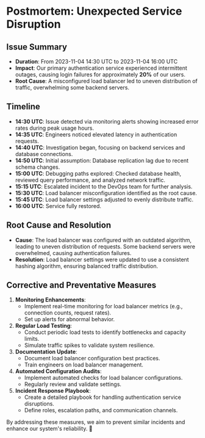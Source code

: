 # Postmortem: Unexpected Service Disruption

## Issue Summary
- **Duration**: From 2023-11-04 14:30 UTC to 2023-11-04 16:00 UTC
- **Impact**: Our primary authentication service experienced intermittent outages, causing login failures for approximately **20%** of our users.
- **Root Cause**: A misconfigured load balancer led to uneven distribution of traffic, overwhelming some backend servers.

## Timeline
- **14:30 UTC**: Issue detected via monitoring alerts showing increased error rates during peak usage hours.
- **14:35 UTC**: Engineers noticed elevated latency in authentication requests.
- **14:40 UTC**: Investigation began, focusing on backend services and database connections.
- **14:50 UTC**: Initial assumption: Database replication lag due to recent schema changes.
- **15:00 UTC**: Debugging paths explored: Checked database health, reviewed query performance, and analyzed network traffic.
- **15:15 UTC**: Escalated incident to the DevOps team for further analysis.
- **15:30 UTC**: Load balancer misconfiguration identified as the root cause.
- **15:45 UTC**: Load balancer settings adjusted to evenly distribute traffic.
- **16:00 UTC**: Service fully restored.

## Root Cause and Resolution
- **Cause**: The load balancer was configured with an outdated algorithm, leading to uneven distribution of requests. Some backend servers were overwhelmed, causing authentication failures.
- **Resolution**: Load balancer settings were updated to use a consistent hashing algorithm, ensuring balanced traffic distribution.

## Corrective and Preventative Measures
1. **Monitoring Enhancements**:
   - Implement real-time monitoring for load balancer metrics (e.g., connection counts, request rates).
   - Set up alerts for abnormal behavior.
2. **Regular Load Testing**:
   - Conduct periodic load tests to identify bottlenecks and capacity limits.
   - Simulate traffic spikes to validate system resilience.
3. **Documentation Update**:
   - Document load balancer configuration best practices.
   - Train engineers on load balancer management.
4. **Automated Configuration Audits**:
   - Implement automated checks for load balancer configurations.
   - Regularly review and validate settings.
5. **Incident Response Playbook**:
   - Create a detailed playbook for handling authentication service disruptions.
   - Define roles, escalation paths, and communication channels.

By addressing these measures, we aim to prevent similar incidents and enhance our system's reliability. 🚀
